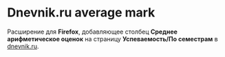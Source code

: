 # Dnevnik.ru average mark
Расширение для **Firefox**, добавляющее столбец **Среднее арифметическое оценок** на страницу **Успеваемость/По семестрам** в [dnevnik.ru](https://dnevnik.ru).
